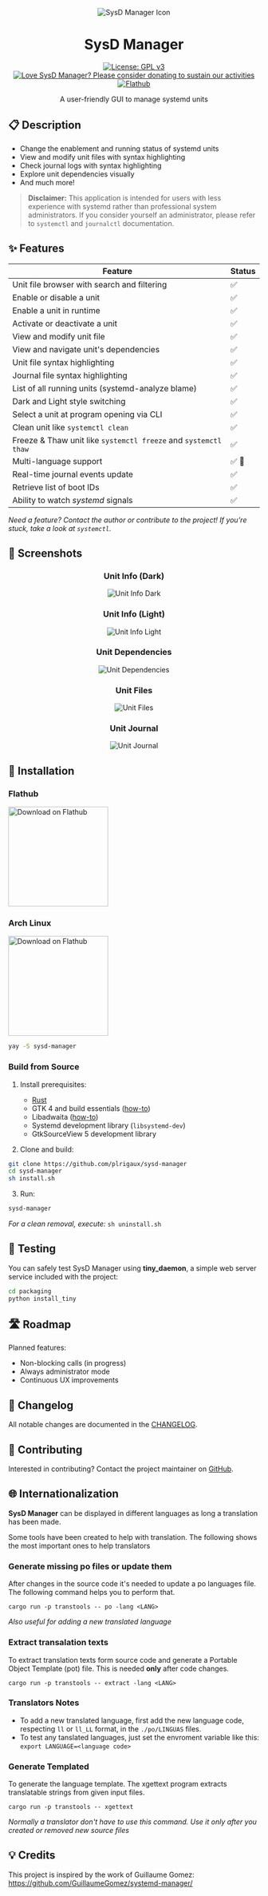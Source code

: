 <div align="center">

![SysD Manager Icon](data/icons/hicolor/scalable/apps/io.github.plrigaux.sysd-manager.svg "App Icon")

# SysD Manager

[![License: GPL v3](https://img.shields.io/badge/License-GPLv3-blue.svg)](https://raw.githubusercontent.com/plrigaux/sysd-manager/refs/heads/main/LICENSE)
[![Love SysD Manager? Please consider donating to sustain our activities](https://img.shields.io/static/v1?label=Sponsor&message=%E2%9D%A4&logo=GitHub&color=%23fe8e86&style=flat)](https://github.com/sponsors/plrigaux)
[![Flathub](https://img.shields.io/flathub/v/io.github.plrigaux.sysd-manager?logo=flathub&logoColor=white&label=Flathub)](https://flathub.org/apps/io.github.plrigaux.sysd-manager)

A user-friendly GUI to manage systemd units

</div>

## 📋 Description

- Change the enablement and running status of systemd units
- View and modify unit files with syntax highlighting
- Check journal logs with syntax highlighting
- Explore unit dependencies visually
- And much more!

> **Disclaimer:** This application is intended for users with less experience with systemd rather than professional system administrators. If you consider yourself an administrator, please refer to `systemctl` and `journalctl` documentation.

## ✨ Features

| Feature | Status |
|---------|--------|
| Unit file browser with search and filtering | ✅ |
| Enable or disable a unit | ✅ |
| Enable a unit in runtime | ✅ |
| Activate or deactivate a unit | ✅ |
| View and modify unit file | ✅ |
| View and navigate unit's dependencies | ✅ |
| Unit file syntax highlighting | ✅ |
| Journal file syntax highlighting | ✅ |
| List of all running units (systemd-analyze blame) | ✅ |
| Dark and Light style switching | ✅ |
| Select a unit at program opening via CLI | ✅ |
| Clean unit like `systemctl clean` | ✅ |
| Freeze & Thaw unit like `systemctl freeze` and `systemctl thaw`  | ✅ |
| Multi-language support | ✅ 🚧 |
| Real-time journal events update | ✅ |
| Retrieve list of boot IDs | ✅ |
| Ability to watch _systemd_ signals | ✅ |

*Need a feature? Contact the author or contribute to the project! If you're stuck, take a look at `systemctl`.*

## 📸 Screenshots

<div align="center">

### Unit Info (Dark)
![Unit Info Dark](screenshots/unit_info_dark.png)

### Unit Info (Light)
![Unit Info Light](screenshots/unit_info.png)

### Unit Dependencies
![Unit Dependencies](screenshots/dependencies_dark.png)

### Unit Files
![Unit Files](screenshots/unit_file_dark.png)

### Unit Journal
![Unit Journal](screenshots/journal_dark.png)

</div>

## 🔧 Installation

### Flathub
<a href="https://flathub.org/apps/io.github.plrigaux.sysd-manager"><img width="200" alt="Download on Flathub" src="https://flathub.org/api/badge?svg"/></a>

### Arch Linux

<a href="https://aur.archlinux.org/packages/sysd-manager"><img width="200" alt="Download on Flathub" src="https://aur.archlinux.org/static/css/archnavbar/aurlogo.png"/></a>


```bash
yay -S sysd-manager
```

### Build from Source

1. Install prerequisites:
   - [Rust](https://www.rust-lang.org/tools/install)
   - GTK 4 and build essentials ([how-to](https://gtk-rs.org/gtk4-rs/stable/latest/book/installation_linux.html))
   - Libadwaita ([how-to](https://gtk-rs.org/gtk4-rs/stable/latest/book/libadwaita.html))
   - Systemd development library (`libsystemd-dev`)
   - GtkSourceView 5 development library

2. Clone and build:
```bash
git clone https://github.com/plrigaux/sysd-manager
cd sysd-manager
sh install.sh
```

3. Run:
```bash
sysd-manager
```

*For a clean removal, execute:* `sh uninstall.sh`

## 🧪 Testing

You can safely test SysD Manager using **tiny_daemon**, a simple web server service included with the project:

```bash
cd packaging
python install_tiny
```

## 🛣️ Roadmap

Planned features:
- Non-blocking calls (in progress)
- Always administrator mode
- Continuous UX improvements

## 📝 Changelog

All notable changes are documented in the [CHANGELOG](CHANGELOG.md).

## 🤝 Contributing

Interested in contributing? Contact the project maintainer on [GitHub](https://github.com/plrigaux/sysd-manager).

## 🌐 Internationalization

__SysD Manager__ can be displayed in different languages as long a translation has been made.



Some tools have been created to help with translation. The following shows the most important ones to help translators


<!-- ### Generate POTFILES

To generate the POTFILES file that contains the list of input files to look for to exrtact translatable strings. 
```
cargo run -p transtools -- potfiles
```

_Normally a translator don't have to use this command. Use it only after you created or removed new source files_ -->

### Generate missing po files or update them

After changes in the source code it's needed to update a po languages file. The following command helps you to perform that.
```
cargo run -p transtools -- po -lang <LANG>
```

_Also useful for adding a new translated language_

### Extract transalation texts

To extract translation texts form source code and generate a Portable Object Template (pot) file. This is needed __only__ after code changes.

```
cargo run -p transtools -- extract -lang <LANG>
```

### Translators Notes

- To add a new translated language, first add the new language code, respecting ```ll``` or ```ll_LL``` format, in the ```./po/LINGUAS``` files.
- To test any tanslated languages, just set the envroment variable like this:  ```export LANGUAGE=<language code>```

### Generate Templated

To generate the language template. 
The xgettext program extracts translatable strings from given input files.
```
cargo run -p transtools -- xgettext
```

_Normally a translator don't have to use this command. Use it only after you created or removed new source files_

## 💡 Credits

This project is inspired by the work of Guillaume Gomez: https://github.com/GuillaumeGomez/systemd-manager/
